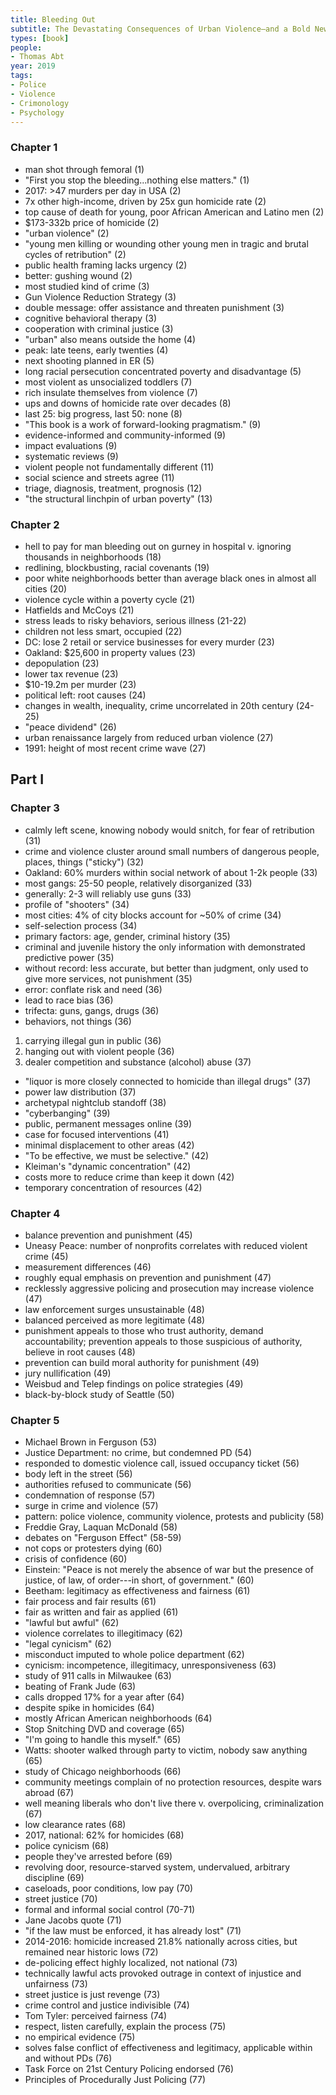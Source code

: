 ```yaml
---
title: Bleeding Out
subtitle: The Devastating Consequences of Urban Violence—and a Bold New Plan for Peace on the Streets
types: [book]
people:
- Thomas Abt
year: 2019
tags:
- Police
- Violence
- Crimonology
- Psychology
---
```


### Chapter 1
- man shot through femoral (1)
- "First you stop the bleeding...nothing else matters." (1)
- 2017: >47 murders per day in USA (2)
- 7x other high-income, driven by 25x gun homicide rate (2)
- top cause of death for young, poor African American and Latino men (2)
- $173-332b price of homicide (2)
- "urban violence" (2)
- "young men killing or wounding other young men in tragic and brutal cycles of retribution" (2)
- public health framing lacks urgency (2)
- better: gushing wound (2)
- most studied kind of crime (3)
- Gun Violence Reduction Strategy (3)
- double message: offer assistance and threaten punishment (3)
- cognitive behavioral therapy (3)
- cooperation with criminal justice (3)
- "urban" also means outside the home (4)
- peak: late teens, early twenties (4)
- next shooting planned in ER (5)
- long racial persecution concentrated poverty and disadvantage (5)
- most violent as unsocialized toddlers (7)
- rich insulate themselves from violence (7)
- ups and downs of homicide rate over decades (8)
- last 25: big progress, last 50: none (8)
- "This book is a work of forward-looking pragmatism." (9)
- evidence-informed and community-informed (9)
- impact evaluations (9)
- systematic reviews (9)
- violent people not fundamentally different (11)
- social science and streets agree (11)
- triage, diagnosis, treatment, prognosis (12)
- "the structural linchpin of urban poverty" (13)

### Chapter 2
- hell to pay for man bleeding out on gurney in hospital v. ignoring thousands in neighborhoods (18)
- redlining, blockbusting, racial covenants (19)
- poor white neighborhoods better than average black ones in almost all cities (20)
- violence cycle within a poverty cycle (21)
- Hatfields and McCoys (21)
- stress leads to risky behaviors, serious illness (21-22)
- children not less smart, occupied (22)
- DC: lose 2 retail or service businesses for every murder (23)
- Oakland: $25,600 in property values (23)
- depopulation (23)
- lower tax revenue (23)
- $10-19.2m per murder (23)
- political left: root causes (24)
- changes in wealth, inequality, crime uncorrelated in 20th century (24-25)
- "peace dividend" (26)
- urban renaissance largely from reduced urban violence (27)
- 1991: height of most recent crime wave (27)

## Part I

### Chapter 3
- calmly left scene, knowing nobody would snitch, for fear of retribution (31)
- crime and violence cluster around small numbers of dangerous people, places, things ("sticky") (32)
- Oakland: 60% murders within social network of about 1-2k people (33)
- most gangs: 25-50 people, relatively disorganized (33)
- generally: 2-3 will reliably use guns (33)
- profile of "shooters" (34)
- most cities: 4% of city blocks account for ~50% of crime (34)
- self-selection process (34)
- primary factors: age, gender, criminal history (35)
- criminal and juvenile history the only information with demonstrated predictive power (35)
- without record: less accurate, but better than judgment, only used to give more services, not punishment (35)
- error: conflate risk and need (36)
- lead to race bias (36)
- trifecta: guns, gangs, drugs (36)
- behaviors, not things (36)
1.  carrying illegal gun in public (36)
2.  hanging out with violent people (36)
3.  dealer competition and substance (alcohol) abuse (37)
- "liquor is more closely connected to homicide than illegal drugs" (37)
- power law distribution (37)
- archetypal nightclub standoff (38)
- "cyberbanging" (39)
- public, permanent messages online (39)
- case for focused interventions (41)
- minimal displacement to other areas (42)
- "To be effective, we must be selective." (42)
- Kleiman's "dynamic concentration" (42)
- costs more to reduce crime than keep it down (42)
- temporary concentration of resources (42)

### Chapter 4
- balance prevention and punishment (45)
- Uneasy Peace: number of nonprofits correlates with reduced violent crime (45)
- measurement differences (46)
- roughly equal emphasis on prevention and punishment (47)
- recklessly aggressive policing and prosecution may increase violence (47)
- law enforcement surges unsustainable (48)
- balanced perceived as more legitimate (48)
- punishment appeals to those who trust authority, demand accountability; prevention appeals to those suspicious of authority, believe in root causes (48)
- prevention can build moral authority for punishment (49)
- jury nullification (49)
- Weisbud and Telep findings on police strategies (49)
- black-by-block study of Seattle (50)

### Chapter 5
- Michael Brown in Ferguson (53)
- Justice Department: no crime, but condemned PD (54)
- responded to domestic violence call, issued occupancy ticket (56)
- body left in the street (56)
- authorities refused to communicate (56)
- condemnation of response (57)
- surge in crime and violence (57)
- pattern: police violence, community violence, protests and publicity (58)
- Freddie Gray, Laquan McDonald (58)
- debates on "Ferguson Effect" (58-59)
- not cops or protesters dying (60)
- crisis of confidence (60)
- Einstein: "Peace is not merely the absence of war but the presence of justice, of law, of order---in short, of government." (60)
- Beetham: legitimacy as effectiveness and fairness (61)
- fair process and fair results (61)
- fair as written and fair as applied (61)
- "lawful but awful" (62)
- violence correlates to illegitimacy (62)
- "legal cynicism" (62)
- misconduct imputed to whole police department (62)
- cynicism: incompetence, illegitimacy, unresponsiveness (63)
- study of 911 calls in Milwaukee (63)
- beating of Frank Jude (63)
- calls dropped 17% for a year after (64)
- despite spike in homicides (64)
- mostly African American neighborhoods (64)
- Stop Snitching DVD and coverage (65)
- "I'm going to handle this myself." (65)
- Watts: shooter walked through party to victim, nobody saw anything (65)
- study of Chicago neighborhoods (66)
- community meetings complain of no protection resources, despite wars abroad (67)
- well meaning liberals who don't live there v. overpolicing, criminalization (67)
- low clearance rates (68)
- 2017, national: 62% for homicides (68)
- police cynicism (68)
- people they've arrested before (69)
- revolving door, resource-starved system, undervalued, arbitrary discipline (69)
- caseloads, poor conditions, low pay (70)
- street justice (70)
- formal and informal social control (70-71)
- Jane Jacobs quote (71)
- "if the law must be enforced, it has already lost" (71)
- 2014-2016: homicide increased 21.8% nationally across cities, but remained near historic lows (72)
- de-policing effect highly localized, not national (73)
- technically lawful acts provoked outrage in context of injustice and unfairness (73)
- street justice is just revenge (73)
- crime control and justice indivisible (74)
- Tom Tyler: perceived fairness (74)
- respect, listen carefully, explain the process (75)
- no empirical evidence (75)
- solves false conflict of effectiveness and legitimacy, applicable within and without PDs (76)
- Task Force on 21st Century Policing endorsed (76)
- Principles of Procedurally Just Policing (77)
